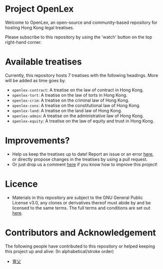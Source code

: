 # Project OpenLex
Welcome to OpenLex, an open-source and community-based repository for hosting Hong Kong legal treatises.

Please subscribe to this repository by using the 'watch' button on the top right-hand corner.

# Available treatises
Currently, this repository hosts 7 treatises with the following headings. More will be added as time goes by.
* `openlex-contract`: A treatise on the law of contract in Hong Kong.
* `openlex-tort`: A treatise on the law of torts in Hong Kong.
* `openlex-crim`: A treatise on the criminal law of Hong Kong.
* `openlex-cons`: A treatise on the constitutional law of Hong Kong.
* `openlex-land`: A treatise on the land law of Hong Kong.
* `openlex-admin`: A treatise on the administrative law of Hong Kong.
* `openlex-equity`: A treatise on the law of equity and trust in Hong Kong.

# Improvements?
* Help us keep the treatises up to date! Report an issue or an error [here](https://github.com/tanxpyox/OpenLex/issues/new?assignees=&labels=update&template=errors-or-old-law.md&title=%5BUpdate%5D+), or directly propose changes in the treatises by using a pull request.
* Or just drop us a comment [here](https://github.com/tanxpyox/OpenLex/issues/new?assignees=&labels=enhancement&template=feature_request.md&title=%5BImprove%5D) if you know how to improve this project!

# Licence
* Materials in this repository are subject to the GNU General Public License v3.0, any clones or derivatives thereof must abide by and be licensed to the same terms. The full terms and conditions are set out [here](https://github.com/tanxpyox/OpenLex/blob/master/LICENSE).

# Contributors and Acknowledgement
The following people have contributed to this repository or helped keeping this project up and alive: (In alphabetical/stroke order)

* [亶父](github.com/tanxpyox)
